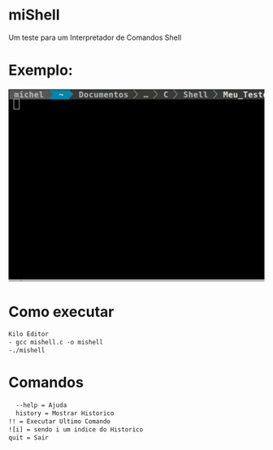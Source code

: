 # miShell
Um teste para um Interpretador de Comandos Shell

Exemplo:
============
![](https://github.com/Jmallone/miShell/blob/master/demo.gif)

# Como executar
	
	Kilo Editor
	- gcc mishell.c -o mishell
	-./mishell
	

# Comandos
	
	  --help = Ajuda
	  history = Mostrar Historico
    !! = Executar Ultimo Comando
    ![i] = sendo i um indice do Historico
    quit = Sair
